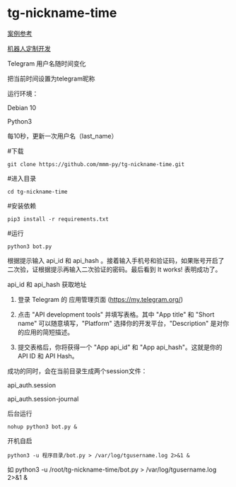 # tg-nickname-time
[案例参考](https://t.me/EXOHZI)

[机器人定制开发](https://t.me/gpt5apt)

Telegram 用户名随时间变化

把当前时间设置为telegram昵称

运行环境：

Debian 10

Python3

每10秒，更新一次用户名（last_name）

#下载
```
git clone https://github.com/mmm-py/tg-nickname-time.git
```
#进入目录
```
cd tg-nickname-time
```
#安装依赖
```
pip3 install -r requirements.txt
```
#运行
```
python3 bot.py
```
根据提示输入 api_id 和 api_hash 。接着输入手机号和验证码，如果账号开启了二次验，证根据提示再输入二次验证的密码。最后看到 It works! 表明成功了。

api_id 和 api_hash 获取地址

1. 登录 Telegram 的 应用管理页面 (https://my.telegram.org/)

2. 点击 "API development tools" 并填写表格。其中 "App title" 和 "Short name" 可以随意填写，"Platform" 选择你的开发平台，"Description" 是对你的应用的简短描述。

3. 提交表格后，你将获得一个 "App api_id" 和 "App api_hash"。这就是你的 API ID 和 API Hash。

成功的同时，会在当前目录生成两个session文件：

api_auth.session

api_auth.session-journal

后台运行
```
nohup python3 bot.py &
```
开机自启
```
python3 -u 程序目录/bot.py > /var/log/tgusername.log 2>&1 &
```
如 python3 -u /root/tg-nickname-time/bot.py > /var/log/tgusername.log 2>&1 &

